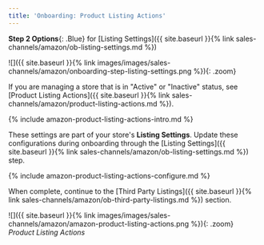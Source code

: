 ```yaml
---
title: 'Onboarding: Product Listing Actions'
---
```



**Step 2 Options**{: .Blue} for [Listing Settings]({{ site.baseurl }}{% link sales-channels/amazon/ob-listing-settings.md %})

![]({{ site.baseurl }}{% link images/images/sales-channels/amazon/onboarding-step-listing-settings.png %}){: .zoom}

If you are managing a store that is in "Active" or "Inactive" status, see [Product Listing Actions]({{ site.baseurl }}{% link sales-channels/amazon/product-listing-actions.md %}).

{% include amazon-product-listing-actions-intro.md %}

These settings are part of your store's **Listing Settings**. Update these configurations during onboarding through the [Listing Settings]({{ site.baseurl }}{% link sales-channels/amazon/ob-listing-settings.md %}) step.

{% include amazon-product-listing-actions-configure.md %}

When complete, continue to the [Third Party Listings]({{ site.baseurl }}{% link sales-channels/amazon/ob-third-party-listings.md %}) section.

![]({{ site.baseurl }}{% link images/images/sales-channels/amazon/amazon-product-listing-actions.png %}){: .zoom}
_Product Listing Actions_
